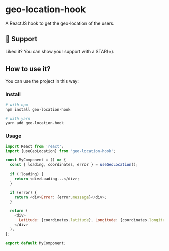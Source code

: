 # geo-location-hook

A ReactJS hook to get the geo-location of the users.

## 🫶 Support
Liked it? You can show your support with a STAR(⭐).

## How to use it?

You can use the project in this way:

### Install
```bash
# with npm
npm install geo-location-hook

# with yarn
yarn add geo-location-hook
```

### Usage

```javascript
import React from 'react';
import {useGeoLocation} from 'geo-location-hook';

const MyComponent = () => {
  const { loading, coordinates, error } = useGeoLocation();

  if (!loading) {
    return <div>Loading...</div>;
  }

  if (error) {
    return <div>Error: {error.message}</div>;
  }

  return (
    <div>
      Latitude: {coordinates.latitude}, Longitude: {coordinates.longitude}
    </div>
  );
};

export default MyComponent;

```